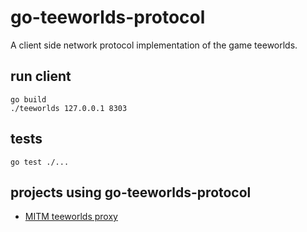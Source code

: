 # go-teeworlds-protocol

A client side network protocol implementation of the game teeworlds.

## run client

```
go build
./teeworlds 127.0.0.1 8303
```

## tests

```
go test ./...
```

## projects using go-teeworlds-protocol

- [MITM teeworlds proxy](https://github.com/teeworlds-go/proxy)

